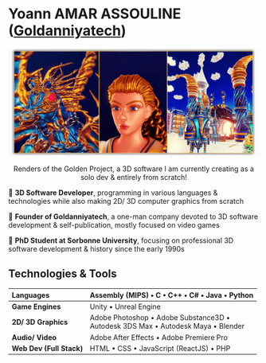 <!--  URL: https://github.com/Goldanniyatech/Goldanniyatech -->

# Yoann AMAR ASSOULINE ([Goldanniyatech](https://www.goldanniyatech.com/)) 

[![Banner](Data/Goldanniyatech-Banner.png?raw=true "Goldanniyatech Banner")](https://www.goldanniyatech.com/)
<p align="center"> Renders of the Golden Project, a 3D software I am currently creating as a solo dev & entirely from scratch! </p>

💎 **3D Software Developer**, programming in various languages & technologies while also making 2D/ 3D computer graphics from scratch

💎 **Founder of Goldanniyatech**, a one-man company devoted to 3D software development & self-publication, mostly focused on video games

💎 **PhD Student at Sorbonne University**, focusing on professional 3D software development & history since the early 1990s

## Technologies & Tools

| **Languages**             | Assembly (MIPS) • C • C++ • C# • Java • Python  |
| :------------------------ | :---------------------------------------------- |
| **Game Engines**          | Unity • Unreal Engine                           | 
| **2D/ 3D Graphics**       | Adobe Photoshop • Adobe Substance3D • <br/> Autodesk 3DS Max • Autodesk Maya • Blender |
| **Audio/ Video**          | Adobe After Effects • Adobe Premiere Pro        |
| **Web Dev (Full Stack)**  | HTML • CSS • JavaScript (ReactJS) • PHP         |


